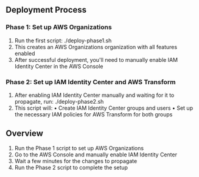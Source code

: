 ## Deployment Process

### Phase 1: Set up AWS Organizations
1. Run the first script: ./deploy-phase1.sh
2. This creates an AWS Organizations organization with all features enabled
3. After successful deployment, you'll need to manually enable IAM Identity Center in the AWS Console

### Phase 2: Set up IAM Identity Center and AWS Transform
1. After enabling IAM Identity Center manually and waiting for it to propagate, run: ./deploy-phase2.sh
2. This script will:
   • Create IAM Identity Center groups and users
   • Set up the necessary IAM policies for AWS Transform for both groups

## Overview

1. Run the Phase 1 script to set up AWS Organizations
2. Go to the AWS Console and manually enable IAM Identity Center
3. Wait a few minutes for the changes to propagate
4. Run the Phase 2 script to complete the setup
